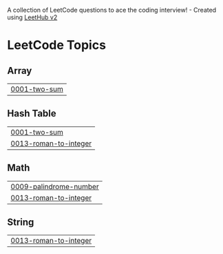 A collection of LeetCode questions to ace the coding interview! - Created using [LeetHub v2](https://github.com/arunbhardwaj/LeetHub-2.0)
<!---LeetCode Topics Start-->
# LeetCode Topics
## Array
|  |
| ------- |
| [0001-two-sum](https://github.com/syedaaqib25/LeetCodePratice/tree/master/0001-two-sum) |
## Hash Table
|  |
| ------- |
| [0001-two-sum](https://github.com/syedaaqib25/LeetCodePratice/tree/master/0001-two-sum) |
| [0013-roman-to-integer](https://github.com/syedaaqib25/LeetCodePratice/tree/master/0013-roman-to-integer) |
## Math
|  |
| ------- |
| [0009-palindrome-number](https://github.com/syedaaqib25/LeetCodePratice/tree/master/0009-palindrome-number) |
| [0013-roman-to-integer](https://github.com/syedaaqib25/LeetCodePratice/tree/master/0013-roman-to-integer) |
## String
|  |
| ------- |
| [0013-roman-to-integer](https://github.com/syedaaqib25/LeetCodePratice/tree/master/0013-roman-to-integer) |
<!---LeetCode Topics End-->